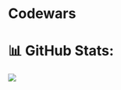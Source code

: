 # Codewars

# 📊 GitHub Stats:

![](https://github-readme-stats.vercel.app/api/pin?username=renerod1&hide_border=true&theme=transparent&show_icons=true&exclude_repo=renerod1&repo=codewars)<br/>
<!-- ![](https://github-readme-stats.vercel.app/api/top-langs/?username=renerod1&hide_border=true&theme=transparent&layout=compact&exclude_repo=renerod1&repo=codewars) -->